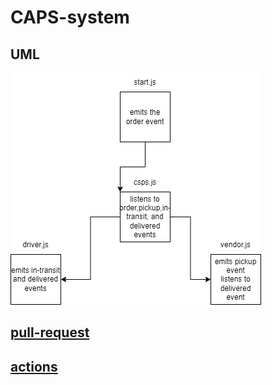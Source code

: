 # CAPS-system

## UML

![UML](./assets/class12.png)

## [pull-request](https://github.com/Mhsalameh/CAPS-system/pull/2)


## [actions](https://github.com/Mhsalameh/CAPS-system/actions)

